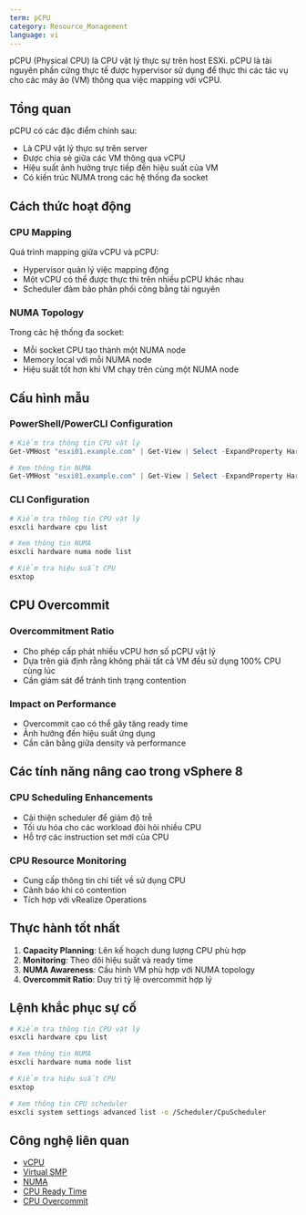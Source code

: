 ```yaml
---
term: pCPU
category: Resource_Management
language: vi
---
```


pCPU (Physical CPU) là CPU vật lý thực sự trên host ESXi. pCPU là tài nguyên phần cứng thực tế được hypervisor sử dụng để thực thi các tác vụ cho các máy ảo (VM) thông qua việc mapping với vCPU.

## Tổng quan

pCPU có các đặc điểm chính sau:
- Là CPU vật lý thực sự trên server
- Được chia sẻ giữa các VM thông qua vCPU
- Hiệu suất ảnh hưởng trực tiếp đến hiệu suất của VM
- Có kiến trúc NUMA trong các hệ thống đa socket

## Cách thức hoạt động

### CPU Mapping
Quá trình mapping giữa vCPU và pCPU:
- Hypervisor quản lý việc mapping động
- Một vCPU có thể được thực thi trên nhiều pCPU khác nhau
- Scheduler đảm bảo phân phối công bằng tài nguyên

### NUMA Topology
Trong các hệ thống đa socket:
- Mỗi socket CPU tạo thành một NUMA node
- Memory local với mỗi NUMA node
- Hiệu suất tốt hơn khi VM chạy trên cùng một NUMA node

## Cấu hình mẫu

### PowerShell/PowerCLI Configuration
```powershell
# Kiểm tra thông tin CPU vật lý
Get-VMHost "esxi01.example.com" | Get-View | Select -ExpandProperty Hardware | Select -ExpandProperty CpuInfo

# Xem thông tin NUMA
Get-VMHost "esxi01.example.com" | Get-View | Select -ExpandProperty Hardware | Select -ExpandProperty NumaInfo
```

### CLI Configuration
```bash
# Kiểm tra thông tin CPU vật lý
esxcli hardware cpu list

# Xem thông tin NUMA
esxcli hardware numa node list

# Kiểm tra hiệu suất CPU
esxtop
```

## CPU Overcommit

### Overcommitment Ratio
- Cho phép cấp phát nhiều vCPU hơn số pCPU vật lý
- Dựa trên giả định rằng không phải tất cả VM đều sử dụng 100% CPU cùng lúc
- Cần giám sát để tránh tình trạng contention

### Impact on Performance
- Overcommit cao có thể gây tăng ready time
- Ảnh hưởng đến hiệu suất ứng dụng
- Cần cân bằng giữa density và performance

## Các tính năng nâng cao trong vSphere 8

### CPU Scheduling Enhancements
- Cải thiện scheduler để giảm độ trễ
- Tối ưu hóa cho các workload đòi hỏi nhiều CPU
- Hỗ trợ các instruction set mới của CPU

### CPU Resource Monitoring
- Cung cấp thông tin chi tiết về sử dụng CPU
- Cảnh báo khi có contention
- Tích hợp với vRealize Operations

## Thực hành tốt nhất

1. **Capacity Planning**: Lên kế hoạch dung lượng CPU phù hợp
2. **Monitoring**: Theo dõi hiệu suất và ready time
3. **NUMA Awareness**: Cấu hình VM phù hợp với NUMA topology
4. **Overcommit Ratio**: Duy trì tỷ lệ overcommit hợp lý

## Lệnh khắc phục sự cố

```bash
# Kiểm tra thông tin CPU vật lý
esxcli hardware cpu list

# Xem thông tin NUMA
esxcli hardware numa node list

# Kiểm tra hiệu suất CPU
esxtop

# Xem thông tin CPU scheduler
esxcli system settings advanced list -o /Scheduler/CpuScheduler
```

## Công nghệ liên quan

- [vCPU](/glossary/term/vcpu.md)
- [Virtual SMP](/glossary/term/virtual-smp.md)
- [NUMA](/glossary/term/numa)
- [CPU Ready Time](/glossary/term/cpu-ready-time)
- [CPU Overcommit](/glossary/term/cpu-overcommit)